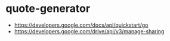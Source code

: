 # quote-generator

- https://developers.google.com/docs/api/quickstart/go
- https://developers.google.com/drive/api/v3/manage-sharing
